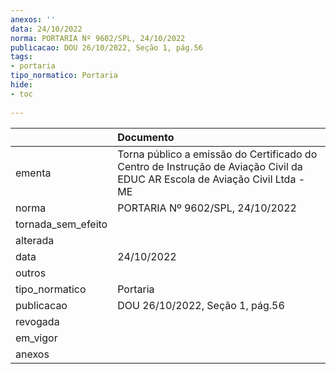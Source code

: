 ```yaml
---
anexos: ''
data: 24/10/2022
norma: PORTARIA Nº 9602/SPL, 24/10/2022
publicacao: DOU 26/10/2022, Seção 1, pág.56
tags:
- portaria
tipo_normatico: Portaria
hide: 
- toc 
 
---
```


|                    | Documento                                                                                                                   |
|:-------------------|:----------------------------------------------------------------------------------------------------------------------------|
| ementa             | Torna público a emissão do Certificado do Centro de Instrução de Aviação Civil da EDUC AR Escola de Aviação Civil Ltda - ME |
| norma              | PORTARIA Nº 9602/SPL, 24/10/2022                                                                                            |
| tornada_sem_efeito |                                                                                                                             |
| alterada           |                                                                                                                             |
| data               | 24/10/2022                                                                                                                  |
| outros             |                                                                                                                             |
| tipo_normatico     | Portaria                                                                                                                    |
| publicacao         | DOU 26/10/2022, Seção 1, pág.56                                                                                             |
| revogada           |                                                                                                                             |
| em_vigor           |                                                                                                                             |
| anexos             |                                                                                                                             |